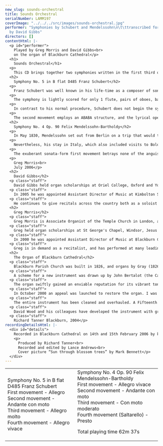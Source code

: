 ```yaml
---
new_slug: sounds-orchestral
title: Sounds Orchestral
serialNumber: LAMM197
coverImage: "../../../src/images/sounds-orchestral.jpg"
performer: "Symphonies by Schubert and Mendelssohn\n\t\ttranscribed for Organ Duet
  by David Gibbs"
directors: []
contentHtml: |-
  <p id="performer">
    Played by Greg Morris and David Gibbs<br>
    on the organ of Blackburn Cathedral</p>
  <h1>
    Sounds Orchestral</h1>
  <p>
    This CD brings together two symphonies written in the first third of the 19th century, at a time when composers were struggling to come to terms with the vastly expanded symphonic horizons revealed by Beethoven, and Romantic influences from other art forms such as literature were beginning to make their presence felt in music. Although both Schubert and Mendelssohn showed certain Romantic tendencies in their works (for example Schubert in his vast output of songs, Mendelssohn in the programmatic input which influenced some of his works) both also remained true to classical ideals of formal balance.</p>
  <h2>
    Symphony No. 5 in B flat D485 Franz Schubert</h2>
  <p>
    Franz Schubert was well known in his life-time as a composer of songs, and piano and chamber music, but the much less marketable genre of the symphony held a life-long fascination for him - in a letter to his publisher he described such works as “strivings after the highest in art”. His first symphony was composed when he was only 16, and by the time he was 19 he had composed another five. Of these early symphonies, the fifth is perhaps the best known. It was finished on 3rd October 1816, and performed shortly afterwards by a private orchestra which had evolved from the Schubert family string quartet.</p>
  <p>
    The symphony is lightly scored for only 1 flute, pairs of oboes, bassoons and horns, and strings. It followed on remarkably quickly from the fourth symphony, the only one of Schubert’s completed symphonies in a minor key, which he titled “Tragic”. The fifth is completely different in character. It is a sunny, graceful, beautifully balanced piece, and very much a “Classical” rather than “Romantic” symphony - it is definitely not a response by the young Schubert to the challenge presented by Beethoven’s symphonies, but rather a delightfully fresh and invigorating look back at the world of Mozart and Haydn. Commentators have pointed out the similarities between this piece and Mozart’s 40th Symphony in G minor, and indeed Schubert?s work does seem to be heavily influenced by the older master, particularly in the 1st and 3rd movements. However, for all the similarities of forms, harmonic progressions and themes, the mood of Schubert’s masterpiece is a world away from the nervous tension which characterises the first movement of Mozart’s 40th.</p>
  <p>
    In contrast to his normal procedure, Schubert does not begin the symphony with a slow introduction. Instead, four wind chords (a progression which later forms a crucial part in the development section) and a dancing violin scale lead straight into the graceful first theme. The violin melody itself is beautiful enough, but the dialogue with the cellos adds a spirited extra dimension to the texture. The second subject is more stepwise and lyrical, and Schubert uses the two themes to create a wonderfully compact sonata-form movement.</p>
  <p>
    The second movement employs an ABABA structure, and the lyrical opening theme displays Schubert’s skill for writing tuneful melodies. Schubert employs one of his favourite key relationships to introduce the second theme, which appears in C flat major, a major third below the tonic. This theme contrasts with the first in the sense that it incorporates much more dialogue. The lively minuet and trio does have striking similarities to that of Mozart’s 40th Symphony, although it avoids the off-beat accents of that movement. But perhaps the crowning glory of the symphony is the finale, which in its lightness and delicacy compares favourably with anything similar composed by Mozart. The themes are beautifully constructed, and they are developed in an enterprising fashion. A barn-storming finale it is not, but a movement full of humour and delicacy it most definitely is, and it is a perfectly weighted conclusion to this most classical of Schubert’s symphonies.</p>
  <h2>
    Symphony No. 4 Op. 90 Felix Mendelssohn-Bartholdy</h2>
  <p>
    In May 1830, Mendelssohn set out from Berlin on a trip that would take him through much of Italy – although because he visited Goethe in Weimar and also the cities of Munich, Salzurg, Linz, Vienna and Budapest, he did not in fact arrive in Venice until 10th October. However, the city made a vivid impression on him, as a letter home reveals: “Italy at last. And what I have all my life considered as the greatest possible felicity is now begun and I am basking in it.” Although the churches, the landscape and most of all the art impressed Mendelssohn, he was rather less complimentary about the music: “As I was earnestly contemplating the delightful evening landscape with its trees and angels among the boughs, the organ commenced. The sound was at first quite in harmony with my feelings: but the second, third, and in fact all the rest quickly roused me from my reveries and sent me straight home for the man was playing in church, and during divine service, and in front of respectable people thus: [he quotes a trite tune] and with the Martyrdom of St Peter close beside him.”</p>
  <p>
    Nevertheless, his stay in Italy, which also included visits to Bologna, Florence, Rome and Naples, provided Mendelssohn with the inspiration to write one of the classic works of the 19th-century symphonic repertoire - he himself stated that “all of Italy features in this work”. But although Mendelssohn began work on the symphony during his Italian journeys, it took a commission from the Royal Philharmonic Society in London for “a symphony, an overture and a vocal piece for the society, for which he be offered the sum of one hundred guineas” to provide the impetus for Mendelssohn to actually complete the work. Mendelssohn conducted the first performance of the work in London on May 13 1833, but the work was never to be published or performed in his native Germany in his own lifetime. Curiously enough, although musicians, critics and audiences have long loved the Italian Symphony, Mendelssohn himself remained dissatisfied with it, and intended to make thorough revisions to the first and last movements, a project he was unable to carry out. If the revisions he intended would have really improved the score, one can only imagine the popularity the work would have now!</p>
  <p>
    The exuberant sonata-form first movement betrays none of the anguish which Mendelssohn went through during its composition, but rather seems to reflect the sunny Italian landscape which so impressed Mendelssohn. The second movement, akin to the Allegretto in Beethoven’s 7th Symphony, was probably inspired by a religious procession which Mendelssohn witnessed in Naples. The dreamy Minuet contrasts with the more rhythmically driven trio, the music of which returns in an intriguing coda. And best of all is the minor-key finale, entitled Salterello after a Roman dance, but perhaps also drawing on inspiration from the Neapolitan Tarantella - a dance so called because it was believed the cure for a tarantula bite was to keep the patient in perpetual motion! The movement is certainly a thrilling and lively close to this inspiring Symphony.</p>
  <p>
    Greg Morris<br>
    July 2006</p>
  <h2>
    David Gibbs</h2>
  <p class="staff">
    David Gibbs held organ scholarships at Oriel College, Oxford and York Minster and is a holder of the FRCO diploma. In September 2000 he was appointed Assistant Organist at Carlisle Cathedral, where his principal duties were to accompany the Cathedral Choir in the daily liturgy and to direct the Cathedral Youth Choir, with whom he toured Norway. He also conducted the Cockermouth Harmonic Society.</p>
  <p class="staff">
    In 2005 he was appointed Assistant Director of Music at Kimbolton School. There he teaches music throughout the school, with particular responsibility for the Chamber Choir and the School Orchestra.</p>
  <p class="staff">
    He continues to give recitals across the country both as a soloist and as a duettist with Greg. In recent years he has found himself increasingly busy as both a composer and arranger with orchestral transcriptions for organ a particular favourite pastime.</p>
  <h2>
    Greg Morris</h2>
  <p class="staff">
    Greg Morris is Associate Organist of the Temple Church in London, a position he has held since September 2006.</p>
  <p class="staff">
    Greg held organ scholarships at St George's Chapel, Windsor, Jesus College, Cambridge, and St Martin-in-the-Fields. He studied with Andrew Dean, Paul Stubbings, John Kitchen and Thomas Trotter, and won first prizes for organ playing and overall performance in the FRCO examinations.</p>
  <p class="staff">
    In 2000 he was appointed Assistant Director of Music at Blackburn Cathedral, where he accompanied the Cathedral Choirs in a busy schedule of recordings, broadcasts, concerts and tours in addition to the Cathedral's regular services. Greg also directed the Cathedral Young People's Choir in a programme which included four commissions, tours to Rome and Vienna, and live broadcasts on BBC Radio 4. He was also a regular accompanist for the Radio 4 Daily Service Singers.</p>
  <p class="staff">
    Greg is in demand as a recitalist, and has performed at many leading recital venues in this country and abroad. In June 2006, Greg was the soloist in the World Première of David Briggs' Organ Concerto, written in celebration of the organ of Blackburn Cathedral, and he has also made the first recording of this work. Greg's first solo CD, <a href="inspir.htm">Sounds Inspirational</a>, which features music by composers including Bach, Buxtehude, Duruflé and Messiaen, was released in 2003 by LAMMAS and has received widespread critical acclaim.</p>
  <h2>
    The Organ of Blackburn Cathedral</h2>
  <p class="staff">
    Blackburn Parish Church was built in 1826, and organs by Gray (1826 and 1831) and Cavaillé-Coll (1875) were placed on the west wall of the church. The building was re-consecrated as a Cathedral in 1926, when the Diocese of Blackburn was established, and ambitious plans to extend the building were drawn up. When the large transepts were completed in 1953, Henry Willis III was commissioned to move the organ to a bridge at the East end of the Nave. In 1964 the organ was taken down so that a temporary wall could be built, dividing the nave from the transepts to enable work to begin on restoring the nave, whilst the remainder of the cathedral could be used for worship. J.W. Walker and Sons removed the organ and lent the cathedral a four-rank, totally enclosed, extension organ, which served well for five years.</p>
  <p class="staff">
    A scheme for a new instrument was drawn up by John Bertalot (the Cathedral Organist), in consultation with Francis Jackson and Bert Collop (managing director of Walker’s). William Thompson, a generous benefactor from Burnley who had already given large sums of money for the restoration of the Nave and the building of the Lantern Tower and Spire, was asked by John Bertalot to give £30,000 to pay for the new organ. On 20th March, 1968, an envelope arrived from him with a cheque for 30,000 guineas (£31, 500) made out to John Bertalot. The new organ was dedicated on 20th December 1969. It was voiced by Walter Goodey and Dennis Thurlow. John Hayward, the artist, consulted with Walker’s to produce the stunning highly coloured organ cases, including swell boxes which are in full view, and a doubly mitred Serpent, coloured green and gold.</p>
  <p class="staff">
    The organ swiftly gained an enviable reputation for its vibrant tonal quality, most notably the fiery reed stops. However, from as early as 1983, serious problems became apparent, particularly in relation to the wind system and action. At the same time, the Lantern Tower also required major work, thus delaying work to the organ. In 1994, shortly after Gordon Stewart’s appointment as Director of Music, David Wood took over the care of the organ. Some short term problems were attended to and the console was modernised.</p>
  <p class="staff">
    In October 2000 an appeal was launched to restore the organ. I was keen that all of the 1969 tonal features should be retained, but that the opportunity should be taken to provide various extra colours to enhance and better equip an instrument that is expected not only to accompany liturgy on a daily basis, but also to present the complete range of solo repertoire in a stylistic manner. For example, I felt that an Oboe on the Swell and a Fifteenth on the Great were essential additions. Also that a reed at 8’ pitch on the Positive and a Vox Humana would be useful and that the organ really needed additional 8’ foundation pitch, more gravitas on the Pedal and extra 16’ manual tone. In order to address these desired tonal additions and to bring the organ into proper working order, I devised a scheme to restore and enlarge the organ, in consultation with David Briggs, John Bertalot, Canon Andrew Hindley, Greg Morris and David Wood. The organ was restored and enlarged between July 2001 and June 2002, during which time a Rodgers digital instrument was used.</p>
  <p class="staff">
    The entire instrument has been cleaned and overhauled. A Fifteenth on the Great and a Cliquot-style Cromorne on the Positive have been added. The new Solo department has been positioned above the Great, with new stops: Flûte Harmonique 8’, Viola 8’, Viola Céleste 8’, Flûte Octaviante 4’ and Voix Humaine. The old Swell Cromorne has been moved to the Solo, and renamed “Clarinette”; in its place on the Swell is a new Hautbois. Two new ranks of pipes have been made available on the Pedal: a 6 2/5 Grosse Tierce and 10 2/3 Grosse Quint. Two new digital ranks, by Walker Technical Company USA, have also been made available on the Pedal: 32’ Sub Principal and 16’ Flûte Ouverte. A wealth of octave and sub-octave couplers have been provided. A new 4 manual console has been built by Wood of Huddersfield, in the style of the original 3 manual console. A new Cymbelstern and star have been added and safety features for maintaining the instrument have been incorporated.</p>
  <p class="staff">
    David Wood and his colleagues have developed the instrument with great skill; they have breathed new life into all the wonderful original colours which had been sounding tired for some years and have blended new ranks into the organ in such a sensitive way. The result is an incredibly versatile and reliable instrument with a tremendous range of dynamic and tonal colour, coupled with a sense of sheer power, but also great subtlety and tremendous beauty. There are few organs in the world that can demonstrate the entire solo repertoire with such a convincing sense of style. It is also a fantastic organ for the liturgy, capable of accompanying choir and congregation in a sensitive manner. The full range of the organ’s capabilities was shown off to great effect at the opening recital by David Briggs on 6th July 2002. This recording provides further evidence!</p>
  <p class="staff">
    Richard Tanner Blackburn, 2004</p>
recordingDetailsHtml: |-
  <div id="details">
    Recorded in Blackburn Cathedral on 14th and 15th February 2006 by kind permission of the Dean and Chapter
    <p>
      Produced by Richard Tanner<br>
      Recorded and edited by Lance Andrews<br>
      Cover picture “Sun through blossom trees” by Mark Bennett</p>
  </div>
---
```


<table class="tracktable">
  <tbody>
    <tr>
      <td class="column1">
        <span class="trackname">Symphony No. 5 in B flat D485 </span> <span class="composer">Franz Schubert</span><br>
        <span class="trackname"> First movement - Allegro<br>
          Second movement - Andante con moto</span><br>
        <span class="trackname"> Third movement - Allegro molto</span><br>
        <span class="trackname"> Fourth movement - Allegro vivace</span>
      </td>
      <td class="column2">
        <span class="trackname">Symphony No. 4 Op. 90 </span> <span class="composer">Felix Mendelssohn-Bartholdy</span><br>
        <span class="trackname"> First movement - Allegro vivace<br>
          Second movement - Andante con moto<br>
          Third movement - Con moto moderato<br>
          Fourth movement (Saltarello) - Presto</span>
        <p>					<span id="playingtime">Total playing time 62m 37s</span></p>
      </td>
    </tr>
  </tbody>
</table>

